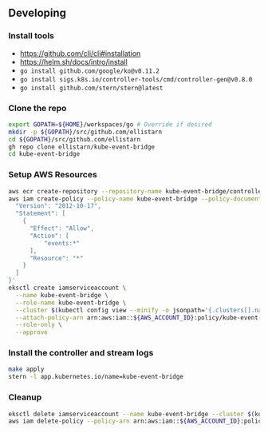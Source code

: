 ## Developing

### Install tools
* https://github.com/cli/cli#installation
* https://helm.sh/docs/intro/install
* `go install github.com/google/ko@v0.11.2`
* `go install sigs.k8s.io/controller-tools/cmd/controller-gen@v0.8.0`
* `go install github.com/stern/stern@latest`

### Clone the repo
```sh
export GOPATH=${HOME}/workspaces/go # Override if desired
mkdir -p ${GOPATH}/src/github.com/ellistarn
cd ${GOPATH}/src/github.com/ellistarn
gh repo clone ellistarn/kube-event-bridge
cd kube-event-bridge
```

### Setup AWS Resources

```sh
aws ecr create-repository --repository-name kube-event-bridge/controller --image-scanning-configuration scanOnPush=true
aws iam create-policy --policy-name kube-event-bridge --policy-document '{
  "Version": "2012-10-17",
  "Statement": [
    {
      "Effect": "Allow",
      "Action": [
          "events:*"
      ],
      "Resource": "*"
    }
  ]
}'
eksctl create iamserviceaccount \
  --name kube-event-bridge \
  --role-name kube-event-bridge \
  --cluster $(kubectl config view --minify -o jsonpath='{.clusters[].name}' | rev | cut -d"/" -f1 | rev | cut -d"." -f1) \
  --attach-policy-arn arn:aws:iam::${AWS_ACCOUNT_ID}:policy/kube-event-bridge \
  --role-only \
  --approve
```

### Install the controller and stream logs
```sh
make apply
stern -l app.kubernetes.io/name=kube-event-bridge
```

### Cleanup
```sh
eksctl delete iamserviceaccount --name kube-event-bridge --cluster $(kubectl config view --minify -o jsonpath='{.clusters[].name}' | rev | cut -d"/" -f1 | rev | cut -d"." -f1)
aws iam delete-policy --policy-arn arn:aws:iam::${AWS_ACCOUNT_ID}:policy/kube-event-bridge
```
